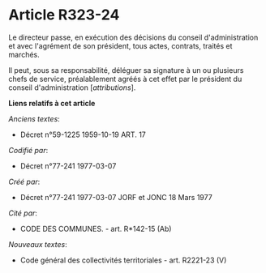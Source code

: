 # Article R323-24

Le directeur passe, en exécution des décisions du conseil d'administration et avec l'agrément de son président, tous actes,
contrats, traités et marchés.

Il peut, sous sa responsabilité, déléguer sa signature à un ou plusieurs chefs de service, préalablement agréés à cet effet
par le président du conseil d'administration [*attributions*].

**Liens relatifs à cet article**

_Anciens textes_:

  - Décret n°59-1225 1959-10-19 ART. 17

_Codifié par_:

  - Décret n°77-241 1977-03-07

_Créé par_:

  - Décret n°77-241 1977-03-07 JORF et JONC 18 Mars 1977

_Cité par_:

  - CODE DES COMMUNES. - art. R*142-15 (Ab)

_Nouveaux textes_:

  - Code général des collectivités territoriales - art. R2221-23 (V)
